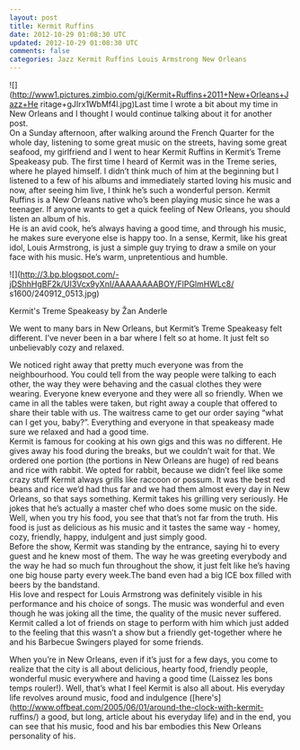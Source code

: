 ```yaml
---           
layout: post
title: Kermit Ruffins
date: 2012-10-29 01:08:30 UTC
updated: 2012-10-29 01:08:30 UTC
comments: false
categories: Jazz Kermit Ruffins Louis Armstrong New Orleans
---
```

  

  

  

![](http://www1.pictures.zimbio.com/gi/Kermit+Ruffins+2011+New+Orleans+Jazz+He
ritage+gJIrx1WbMf4l.jpg)Last time I wrote a bit about my time in New Orleans
and I thought I would continue talking about it for another post.  
On a Sunday afternoon, after walking around the French Quarter for the whole
day, listening to some great music on the streets, having some great seafood,
my girlfriend and I went to hear Kermit Ruffins in Kermit’s Treme Speakeasy
pub. The first time I heard of Kermit was in the Treme series, where he played
himself. I didn’t think much of him at the beginning but I listened to a few
of his albums and immediately started loving his music and now, after seeing
him live, I think he’s such a wonderful person. Kermit Ruffins is a New
Orleans native who’s been playing music since he was a teenager. If anyone
wants to get a quick feeling of New Orleans, you should listen an album of
his.  
He is an avid cook, he’s always having a good time, and through his music, he
makes sure everyone else is happy too. In a sense, Kermit, like his great
idol, Louis Armstrong, is just a simple guy trying to draw a smile on your
face with his music. He’s warm, unpretentious and humble.  

![](http://3.bp.blogspot.com/-jDShhHgBF2k/UI3Vcx9yXnI/AAAAAAAABOY/FlPGlmHWLc8/
s1600/240912_0513.jpg)

Kermit's Treme Speakeasy by Žan Anderle

We went to many bars in New Orleans, but Kermit’s Treme Speakeasy felt
different. I’ve never been in a bar where I felt so at home. It just felt so
unbelievably cozy and relaxed.  
  
 We noticed right away that pretty much everyone was from the neighbourhood.
You could tell from the way people were talking to each other, the way they
were behaving and the casual clothes they were wearing. Everyone knew everyone
and they were all so friendly. When we came in all the tables were taken, but
right away a couple that offered to share their table with us. The waitress
came to get our order saying “what can I get you, baby?”. Everything and
everyone in that speakeasy made sure we relaxed and had a good time.  
Kermit is famous for cooking at his own gigs and this was no different. He
gives away his food during the breaks, but we couldn’t wait for that. We
ordered one portion (the portions in New Orleans are huge) of red beans and
rice with rabbit. We opted for rabbit, because we didn’t feel like some crazy
stuff Kermit always grills like raccoon or possum. It was the best red beans
and rice we’d had thus far and we had them almost every day in New Orleans, so
that says something. Kermit takes his grilling very seriously. He jokes that
he’s actually a master chef who does some music on the side. Well, when you
try his food, you see that that’s not far from the truth. His food is just as
delicious as his music and it tastes the same way - homey, cozy, friendly,
happy, indulgent and just simply good.  
Before the show, Kermit was standing by the entrance, saying hi to every guest
and he knew most of them. The way he was greeting everybody and the way he had
so much fun throughout the show, it just felt like he’s having one big house
party every week.The band even had a big ICE box filled with beers by the
bandstand.  
His love and respect for Louis Armstrong was definitely visible in his
performance and his choice of songs. The music was wonderful and even though
he was joking all the time, the quality of the music never suffered. Kermit
called a lot of friends on stage to perform with him which just added to the
feeling that this wasn’t a show but a friendly get-together where he and his
Barbecue Swingers played for some friends.  
  
When you’re in New Orleans, even if it’s just for a few days, you come to
realize that the city is all about delicious, hearty food, friendly people,
wonderful music everywhere and having a good time (Laissez les bons temps
rouler!). Well, that’s what I feel Kermit is also all about. His everyday life
revolves around music, food and indulgence
([here's](http://www.offbeat.com/2005/06/01/around-the-clock-with-kermit-
ruffins/) a good, but long, article about his everyday life) and in the end,
you can see that his music, food and his bar embodies this New Orleans
personality of his.

